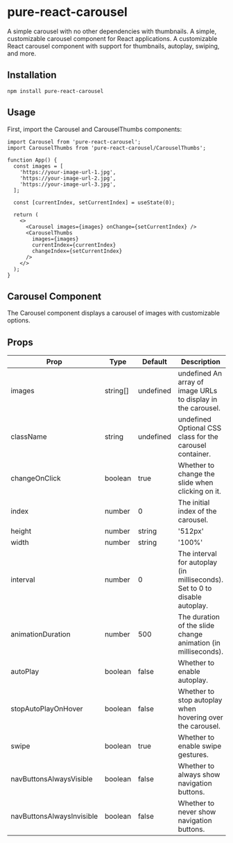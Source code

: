 # pure-react-carousel
A simple carousel with no other dependencies with thumbnails.
A simple, customizable carousel component for React applications.
A customizable React carousel component with support for thumbnails, autoplay, swiping, and more.

## Installation
`npm install pure-react-carousel`

## Usage

First, import the Carousel and CarouselThumbs components:

```
import Carousel from 'pure-react-carousel';
import CarouselThumbs from 'pure-react-carousel/CarouselThumbs';

function App() {
  const images = [
    'https://your-image-url-1.jpg',
    'https://your-image-url-2.jpg',
    'https://your-image-url-3.jpg',
  ];

  const [currentIndex, setCurrentIndex] = useState(0);

  return (
    <>
      <Carousel images={images} onChange={setCurrentIndex} />
      <CarouselThumbs
        images={images}
        currentIndex={currentIndex}
        changeIndex={setCurrentIndex}
      />
    </>
  );
}
```


## Carousel Component
The Carousel component displays a carousel of images with customizable options.

## Props  
|Prop|Type|Default|Description|
|---|---|---|---|
|images	|string[]|undefined|undefined	An array of image URLs to display in the carousel.
|className|string|undefined|undefined	Optional CSS class for the carousel container.
|changeOnClick|boolean|true|Whether to change the slide when clicking on it.
|index|number|0|The initial index of the carousel.
|height|number|string|'512px'|The height of the carousel container.
|width|number|string|'100%'|The width of the carousel container.
|interval|number|0|The interval for autoplay (in milliseconds). Set to 0 to disable autoplay.
|animationDuration|number|500|The duration of the slide change animation (in milliseconds).
|autoPlay|boolean|false|Whether to enable autoplay.
|stopAutoPlayOnHover|boolean|false|Whether to stop autoplay when hovering over the carousel.
|swipe|boolean|true|Whether to enable swipe gestures.
|navButtonsAlwaysVisible|boolean|false|Whether to always show navigation buttons.
|navButtonsAlwaysInvisible|boolean|false|Whether to never show navigation buttons.


